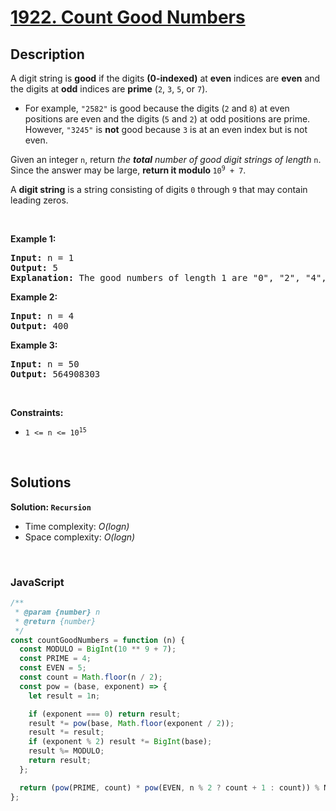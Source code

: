 # [1922. Count Good Numbers](https://leetcode.com/problems/count-good-numbers)

## Description

<div class="elfjS" data-track-load="description_content"><p>A digit string is <strong>good</strong> if the digits <strong>(0-indexed)</strong> at <strong>even</strong> indices are <strong>even</strong> and the digits at <strong>odd</strong> indices are <strong>prime</strong> (<code>2</code>, <code>3</code>, <code>5</code>, or <code>7</code>).</p>

<ul>
	<li>For example, <code>"2582"</code> is good because the digits (<code>2</code> and <code>8</code>) at even positions are even and the digits (<code>5</code> and <code>2</code>) at odd positions are prime. However, <code>"3245"</code> is <strong>not</strong> good because <code>3</code> is at an even index but is not even.</li>
</ul>

<p>Given an integer <code>n</code>, return <em>the <strong>total</strong> number of good digit strings of length </em><code>n</code>. Since the answer may be large, <strong>return it modulo </strong><code>10<sup>9</sup> + 7</code>.</p>

<p>A <strong>digit string</strong> is a string consisting of digits <code>0</code> through <code>9</code> that may contain leading zeros.</p>

<p>&nbsp;</p>
<p><strong class="example">Example 1:</strong></p>

<pre><strong>Input:</strong> n = 1
<strong>Output:</strong> 5
<strong>Explanation:</strong> The good numbers of length 1 are "0", "2", "4", "6", "8".
</pre>

<p><strong class="example">Example 2:</strong></p>

<pre><strong>Input:</strong> n = 4
<strong>Output:</strong> 400
</pre>

<p><strong class="example">Example 3:</strong></p>

<pre><strong>Input:</strong> n = 50
<strong>Output:</strong> 564908303
</pre>

<p>&nbsp;</p>
<p><strong>Constraints:</strong></p>

<ul>
	<li><code>1 &lt;= n &lt;= 10<sup>15</sup></code></li>
</ul>
</div>

<p>&nbsp;</p>

## Solutions

**Solution: `Recursion`**

- Time complexity: <em>O(logn)</em>
- Space complexity: <em>O(logn)</em>

<p>&nbsp;</p>

### **JavaScript**

```js
/**
 * @param {number} n
 * @return {number}
 */
const countGoodNumbers = function (n) {
  const MODULO = BigInt(10 ** 9 + 7);
  const PRIME = 4;
  const EVEN = 5;
  const count = Math.floor(n / 2);
  const pow = (base, exponent) => {
    let result = 1n;

    if (exponent === 0) return result;
    result *= pow(base, Math.floor(exponent / 2));
    result *= result;
    if (exponent % 2) result *= BigInt(base);
    result %= MODULO;
    return result;
  };

  return (pow(PRIME, count) * pow(EVEN, n % 2 ? count + 1 : count)) % MODULO;
};
```
